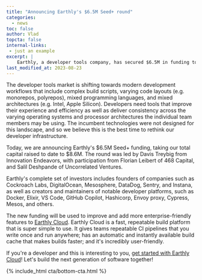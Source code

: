 ```yaml
---
title: "Announcing Earthly's $6.5M Seed+ round"
categories:
  - news
toc: false
author: Vlad
topcta: false
internal-links:
 - just an example
excerpt: |
    Earthly, a developer tools company, has secured $6.5M in funding to enhance its CI/CD platform, Earthly CI. With a focus on delivering consistency and efficiency to developers working with complex build scripts and mixed architectures, Earthly aims to provide a simpler and more powerful solution for developers seeking a better CI/CD experience. If you're a developer looking to streamline your workflow, this article is a must-read.
last_modified_at: 2023-08-23
---
```

The developer tools market is shifting towards modern development workflows that include complex build scripts, varying code layouts (e.g. monorepos, polyrepos), mixed programming languages, and mixed architectures (e.g. Intel, Apple Silicon). Developers need tools that improve their experience and efficiency as well as deliver consistency across the varying operating systems and processor architectures the individual team members may be using. The incumbent technologies were not designed for this landscape, and so we believe this is the best time to rethink our developer infrastructure.

Today, we are announcing Earthly's $6.5M Seed+ funding, taking our total capital raised to date to $8.6M. The round was led by Davis Treybig from Innovation Endeavors, with participation from Florian Leibert of 468 Capital, and Salil Deshpande of Uncorrelated Ventures.

Earthly's complete set of investors includes founders of companies such as Cockroach Labs, DigitalOcean, Mesosphere, DataDog, Sentry, and Instana, as well as creators and maintainers of notable developer platforms, such as Docker, Elixir, VS Code, GitHub Copilot, Hashicorp, Envoy proxy, Cypress, Mesos, and others.

The new funding will be used to improve and add more enterprise-friendly features to [Earthly Cloud](https://cloud.earthly.dev/login/). Earthly Cloud is a fast, repeatable build platform that is super simple to use. It gives teams repeatable CI pipelines that you write once and run anywhere; has an automatic and instantly available build cache that makes builds faster; and it's incredibly user-friendly.

If you're a developer and this is interesting to you, [get started with Earthly Cloud](https://cloud.earthly.dev/login)! Let's build the next generation of software together!

{% include_html cta/bottom-cta.html %}
